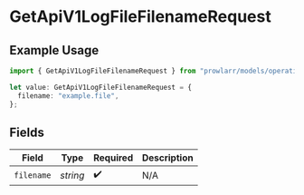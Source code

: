 # GetApiV1LogFileFilenameRequest

## Example Usage

```typescript
import { GetApiV1LogFileFilenameRequest } from "prowlarr/models/operations";

let value: GetApiV1LogFileFilenameRequest = {
  filename: "example.file",
};
```

## Fields

| Field              | Type               | Required           | Description        |
| ------------------ | ------------------ | ------------------ | ------------------ |
| `filename`         | *string*           | :heavy_check_mark: | N/A                |